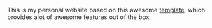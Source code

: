 This is my personal website based on this awesome [template](https://github.com/timlrx/tailwind-nextjs-starter-blog/), which provides alot of awesome features out of the box.